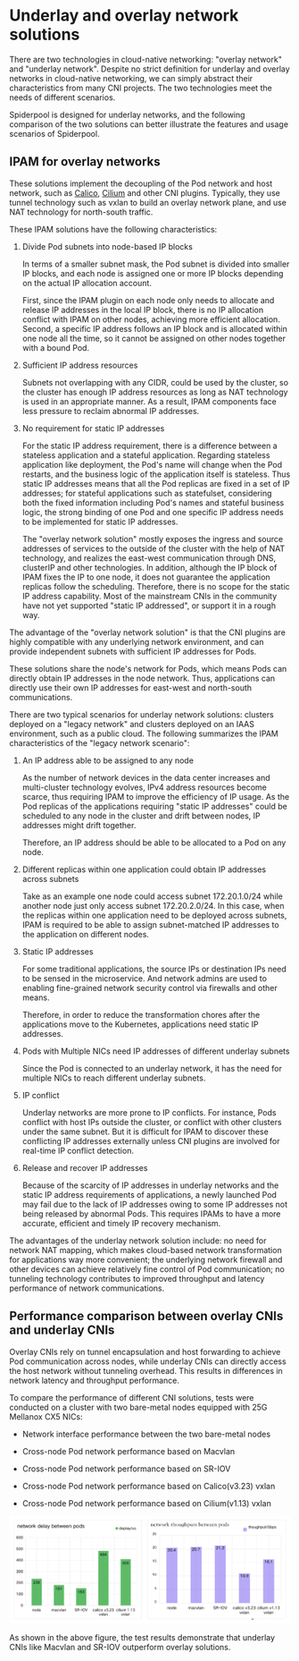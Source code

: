 # Underlay and overlay network solutions

There are two technologies in cloud-native networking: "overlay network" and "underlay network".
Despite no strict definition for underlay and overlay networks in cloud-native networking, we can simply abstract their characteristics from many CNI projects. The two technologies meet the needs of different scenarios.

Spiderpool is designed for underlay networks, and the following comparison of the two solutions can better illustrate the features and usage scenarios of Spiderpool.

## IPAM for overlay networks

These solutions implement the decoupling of the Pod network and host network, such as [Calico](https://github.com/projectcalico/calico), [Cilium](https://github.com/cilium/cilium) and other CNI plugins. Typically, they use tunnel technology such as vxlan to build an overlay network plane, and use NAT technology for north-south traffic.

These IPAM solutions have the following characteristics:

1. Divide Pod subnets into node-based IP blocks

   In terms of a smaller subnet mask, the Pod subnet is divided into smaller IP blocks, and each node is assigned one or more IP blocks depending on the actual IP allocation account.

   First, since the IPAM plugin on each node only needs to allocate and release IP addresses in the local IP block, there is no IP allocation conflict with IPAM on other nodes, achieving more efficient allocation.
   Second, a specific IP address follows an IP block and is allocated within one node all the time, so it cannot be assigned on other nodes together with a bound Pod.

2. Sufficient IP address resources

   Subnets not overlapping with any CIDR, could be used by the cluster, so the cluster has enough IP address resources as long as NAT technology is used in an appropriate manner. As a result, IPAM components face less pressure to reclaim abnormal IP addresses.

3. No requirement for static IP addresses

   For the static IP address requirement, there is a difference between a stateless application and a stateful application. Regarding stateless application like deployment, the Pod's name will change when the Pod restarts, and the business logic of the application itself is stateless. Thus static IP addresses means that all the Pod replicas are fixed in a set of IP addresses; for stateful applications such as statefulset, considering both the fixed information including Pod's names and stateful business logic, the strong binding of one Pod and one specific IP address needs to be implemented for static IP addresses.

   The "overlay network solution" mostly exposes the ingress and source addresses of services to the outside of the cluster with the help of NAT technology, and realizes the east-west communication through DNS, clusterIP and other technologies.
   In addition, although the IP block of IPAM fixes the IP to one node, it does not guarantee the application replicas follow the scheduling. Therefore, there is no scope for the static IP address capability. Most of the mainstream CNIs in the community have not yet supported "static IP addressed", or support it in a rough way.

The advantage of the "overlay network solution" is that the CNI plugins are highly compatible with any underlying network environment, and can provide independent subnets with sufficient IP addresses for Pods.

These solutions share the node's network for Pods, which means Pods can directly obtain IP addresses in the node network. Thus, applications can directly use their own IP addresses for east-west and north-south communications.

There are two typical scenarios for underlay network solutions: clusters deployed on a "legacy network" and clusters deployed on an IAAS environment, such as a public cloud. The following summarizes the IPAM characteristics of the "legacy network scenario":

1. An IP address able to be assigned to any node

   As the number of network devices in the data center increases and multi-cluster technology evolves, IPv4 address resources become scarce, thus requiring IPAM to improve the efficiency of IP usage.
   As the Pod replicas of the applications requiring "static IP addresses" could be scheduled to any node in the cluster and drift between nodes, IP addresses might drift together.

   Therefore, an IP address should be able to be allocated to a Pod on any node.

2. Different replicas within one application could obtain IP addresses across subnets

   Take as an example one node could access subnet 172.20.1.0/24 while another node just only access subnet 172.20.2.0/24. In this case, when the replicas within one application need to be deployed across subnets, IPAM is required to be able to assign subnet-matched IP addresses to the application on different nodes.

3. Static IP addresses

   For some traditional applications, the source IPs or destination IPs need to be sensed in the microservice. And network admins are used to enabling fine-grained network security control via firewalls and other means.

   Therefore, in order to reduce the transformation chores after the applications move to the Kubernetes, applications need static IP addresses.

4. Pods with Multiple NICs need IP addresses of different underlay subnets

   Since the Pod is connected to an underlay network, it has the need for multiple NICs to reach different underlay subnets.

5. IP conflict

   Underlay networks are more prone to IP conflicts. For instance, Pods conflict with host IPs outside the cluster, or conflict with other clusters under the same subnet. But it is difficult for IPAM to discover these conflicting IP addresses externally unless CNI plugins are involved for real-time IP conflict detection.

6. Release and recover IP addresses

   Because of the scarcity of IP addresses in underlay networks and the static IP address requirements of applications, a newly launched Pod may fail due to the lack of IP addresses owing to some IP addresses not being released by abnormal Pods.
   This requires IPAMs to have a more accurate, efficient and timely IP recovery mechanism.

The advantages of the underlay network solution include: no need for network NAT mapping, which makes cloud-based network transformation for applications way more convenient; the underlying network firewall and other devices can achieve relatively fine control of Pod communication; no tunneling technology contributes to improved throughput and latency performance of network communications.

## Performance comparison between overlay CNIs and underlay CNIs

Overlay CNIs rely on tunnel encapsulation and host forwarding to achieve Pod communication across nodes, while underlay CNIs can directly access the host network without tunneling overhead. This results in differences in network latency and throughput performance.

To compare the performance of different CNI solutions, tests were conducted on a cluster with two bare-metal nodes equipped with 25G Mellanox CX5 NICs:

* Network interface performance between the two bare-metal nodes

* Cross-node Pod network performance based on Macvlan

* Cross-node Pod network performance based on SR-IOV

* Cross-node Pod network performance based on Calico(v3.23) vxlan

* Cross-node Pod network performance based on Cilium(v1.13) vxlan

![performance](../images/network_performance.png)

As shown in the above figure, the test results demonstrate that underlay CNIs like Macvlan and SR-IOV outperform overlay solutions.
